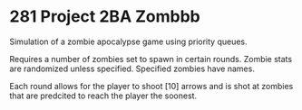 # 281 Project 2BA Zombbb

Simulation of a zombie apocalypse game using priority queues.

Requires a number of zombies set to spawn in certain rounds. 
Zombie stats are randomized unless specified. Specified zombies have names.

Each round allows for the player to shoot [10] arrows and is shot at zombies that are predcited to reach the player the soonest.
